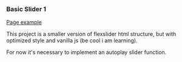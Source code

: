 ### Basic Slider 1

[Page example](https://guilima.github.com/JS-slider-1/)

This project is a smaller version of flexslider html structure, but with optimized style and vanilla js (be cool i am learning).

For now it's necessary to implement an autoplay slider function.
